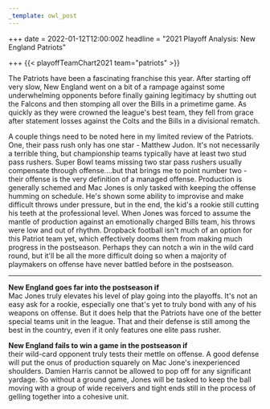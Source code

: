 ```yaml
---
_template: owl_post
---
```


+++
date = 2022-01-12T12:00:00Z
headline = "2021 Playoff Analysis: New England Patriots"

+++
{{< playoffTeamChart2021 team="patriots" >}}

The Patriots have been a fascinating franchise this year. After starting off very slow, New England went on a bit of a rampage against some underwhelming opponents before finally gaining legitimacy by shutting out the Falcons and then stomping all over the Bills in a primetime game. As quickly as they were crowned the league's best team, they fell from grace after statement losses against the Colts and the Bills in a divisional rematch.

A couple things need to be noted here in my limited review of the Patriots. One, their pass rush only has one star - Matthew Judon. It's not necessarily a terrible thing, but championship teams typically have at least two stud pass rushers. Super Bowl teams missing two star pass rushers usually compensate through offense....but that brings me to point number two - their offense is the very definition of a managed offense. Production is generally schemed and Mac Jones is only tasked with keeping the offense humming on schedule. He's shown some ability to improvise and make difficult throws under pressure, but in the end, the kid's a rookie still cutting his teeth at the professional level. When Jones was forced to assume the mantle of production against an emotionally charged Bills team, his throws were low and out of rhythm. Dropback football isn't much of an option for this Patriot team yet, which effectively dooms them from making much progress in the postseason. Perhaps they can notch a win in the wild card round, but it'll be all the more difficult doing so when a majority of playmakers on offense have  never battled before in the postseason.

***

**New England goes far into the postseason if**  
Mac Jones truly elevates his level of play going into the playoffs. It's not an easy ask for a rookie, especially one that's yet to truly bond with any of his weapons on offense. But it does help that the Patriots have one of the better special teams unit in the league. That and their defense is still among the best in the country, even if it only features one elite pass rusher.

**New England fails to win a game in the postseason if**  
their wild-card opponent truly tests their mettle on offense. A good defense will put the onus of production squarely on Mac Jone's inexperienced shoulders. Damien Harris cannot be allowed to pop off for any significant yardage. So without a ground game, Jones will be tasked to keep the ball moving with a group of wide receivers and tight ends still in the process of gelling together into a cohesive unit.
